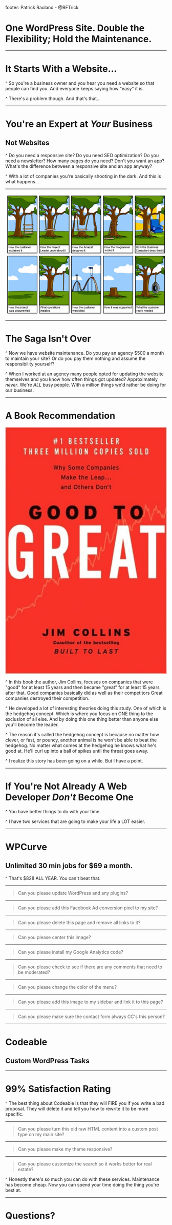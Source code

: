 footer: Patrick Rauland - @BFTrick

# One WordPress Site. Double the Flexibility; Hold the Maintenance.

---

# It Starts With a Website...

^ So you're a business owner and you hear you need a website so that people can find you. And everyone keeps saying how "easy" it is.

^ There's a problem though. And that's that...

---

# You're an Expert at *Your* Business
## Not Websites

^ Do you need a responsive site? Do you need SEO optimization? Do you need a newsletter? How many pages do you need? Don't you want an app? What's the difference between a responsive site and an app anyway?

^ With a lot of companies you're basically shooting in the dark. And this is what happens...

---

![fit](assets/images/tree-swing-cartoon.png)

---

# The Saga Isn't Over

^ Now we have website maintenance. Do you pay an agency $500 a month to maintain your site? Or do you pay them nothing and assume the responsibility yourself?

^ When I worked at an agency many people opted for updating the website themselves and you know how often things got updated? Approximately *never*. We're *ALL* busy people. With a million things we'd rather be doing for our business.

---

# A Book Recommendation

![right](assets/images/good-to-great.jpg)

^ In this book the author, Jim Collins, focuses on companies that were "good" for at least 15 years and then became "great" for at least 15 years after that. Good companies basically did as well as their competitors Great companies destroyed their competition.

^ He developed a lot of interesting theories doing this study. One of which is the hedgehog concept. Which is where you focus on ONE thing to the exclusion of all else. And by doing this one thing better than anyone else you'll become the leader.

^ The reason it's called the hedgehog concept is because no matter how clever, or fast, or pouncy, another animal is he won't be able to beat the hedgehog. No matter what comes at the hedgehog he knows what he's good at. He'll curl up into a ball of spikes until the threat goes away.

^ I realize this story has been going on a while. But I have a point.

---

# If You're Not Already A Web Developer *Don't* Become One

^ You have better things to do with your time.

^ I have two services that are going to make your life a LOT easier.

---

# WPCurve

## Unlimited 30 min jobs for $69 a month.

^ That's $828 ALL YEAR. You can't beat that.

---

> Can you please update WordPress and any plugins?

---

> Can you please add this Facebook Ad conversion pixel to my site?

---

> Can you please delete this page and remove all links to it?

---

> Can you please center this image?

---

> Can you please install my Google Analytics code?

---

> Can you please check to see if there are any comments that need to be moderated?

---

> Can you please change the color of the menu?

---

> Can you please add this image to my sidebar and link it to this page?

---

> Can you please make sure the contact form always CC's this person?

---

# Codeable

## Custom WordPress Tasks

---

# 99% Satisfaction Rating

^ The best thing about Codeable is that they will FIRE you if you write a bad proposal. They will delete it and tell you how to rewrite it to be more specific.

---

> Can you please turn this old raw HTML content into a custom post type on my main site?

---

> Can you please make my theme responsive?

---

> Can you please customize the search so it works better for real estate?

^ Honestly there's so much you can do with these services. Maintenance has become cheap. Now you can spend your time doing the thing you're best at.

---

# Questions?
